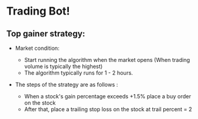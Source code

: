 # Trading Bot! 

## Top gainer strategy: 

* Market condition:
    - Start running the algorithm when the market opens (When trading volume is typically the highest)
    - The algorithm typically runs for 1 - 2 hours.

* The steps of the strategy are as follows :
    - When a stock's gain percentage exceeds +1.5% place a buy order on the stock
    - After that, place a trailing stop loss on the stock at trail percent = 2
